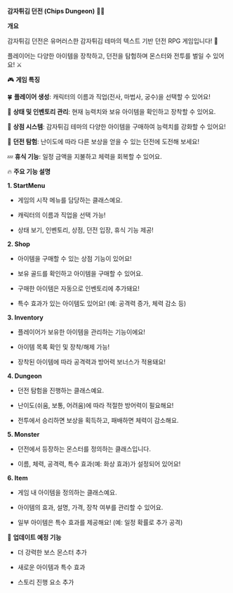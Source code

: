 **감자튀김 던전 (Chips Dungeon)** 🍟🏰

**개요**

감자튀김 던전은 유머러스한 감자튀김 테마의 텍스트 기반 던전 RPG 게임입니다! 🏰 

플레이어는 다양한 아이템을 장착하고, 던전을 탐험하며 몬스터와 전투를 벌일 수 있어요! ⚔️


🎮 **게임 특징**


🍀 **플레이어 생성**: 캐릭터의 이름과 직업(전사, 마법사, 궁수)을 선택할 수 있어요!

📜 **상태 및 인벤토리 관리**: 현재 능력치와 보유 아이템을 확인하고 장착할 수 있어요.

🛒 **상점 시스템**: 감자튀김 테마의 다양한 아이템을 구매하여 능력치를 강화할 수 있어요!

🏹 **던전 탐험**: 난이도에 따라 다른 보상을 얻을 수 있는 던전에 도전해 보세요!

💤 **휴식 기능**: 일정 금액을 지불하고 체력을 회복할 수 있어요.


🔥 **주요 기능 설명**


**1. StartMenu**

- 게임의 시작 메뉴를 담당하는 클래스예요.
  
- 캐릭터의 이름과 직업을 선택 가능!
  
- 상태 보기, 인벤토리, 상점, 던전 입장, 휴식 기능 제공!


**2. Shop**

- 아이템을 구매할 수 있는 상점 기능이 있어요!
  
- 보유 골드를 확인하고 아이템을 구매할 수 있어요.
  
- 구매한 아이템은 자동으로 인벤토리에 추가돼요!
  
- 특수 효과가 있는 아이템도 있어요! (예: 공격력 증가, 체력 감소 등)


**3. Inventory**

- 플레이어가 보유한 아이템을 관리하는 기능이에요!
  
- 아이템 목록 확인 및 장착/해제 가능!
  
- 장착된 아이템에 따라 공격력과 방어력 보너스가 적용돼요!


**4. Dungeon**

- 던전 탐험을 진행하는 클래스예요.
  
- 난이도(쉬움, 보통, 어려움)에 따라 적절한 방어력이 필요해요!
  
- 전투에서 승리하면 보상을 획득하고, 패배하면 체력이 감소해요.


**5. Monster**

- 던전에서 등장하는 몬스터를 정의하는 클래스입니다.
  
- 이름, 체력, 공격력, 특수 효과(예: 화상 효과)가 설정되어 있어요!


**6. Item**

- 게임 내 아이템을 정의하는 클래스예요.
  
- 아이템의 효과, 설명, 가격, 장착 여부를 관리할 수 있어요.
  
- 일부 아이템은 특수 효과를 제공해요! (예: 일정 확률로 추가 공격)


🎁 **업데이트 예정 기능**


- 더 강력한 보스 몬스터 추가
  
- 새로운 아이템과 특수 효과
  
- 스토리 진행 요소 추가
